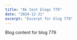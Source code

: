 ```yaml
---
title: "Ak test blogs 779"
date: "2024-12-31"
excerpt: "Excerpt for blog 779"
---
```


Blog content for blog 779